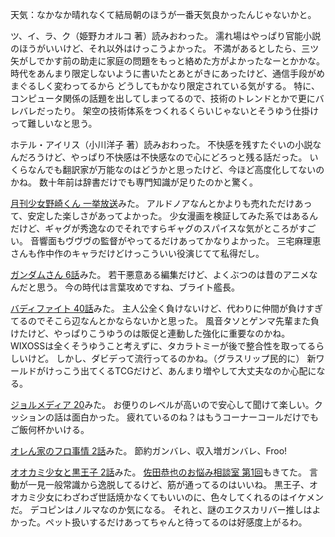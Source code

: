 天気：なかなか晴れなくて結局朝のほうが一番天気良かったんじゃないかと。

ツ、イ、ラ、ク（姫野カオルコ 著）読みおわった。
濡れ場はやっぱり官能小説のほうがいいけど、それ以外はけっこうよかった。
不満があるとしたら、三ツ矢がしでかす前の助走に家庭の問題をもっと絡めた方がよかったなーとかかな。
時代をあんまり限定しないように書いたとあとがきにあったけど、通信手段がめまぐるしく変わってるから
どうしてもかなり限定されている気がする。
特に、コンピュータ関係の話題を出してしまってるので、技術のトレンドとかで更にバレバレだったり。
架空の技術体系をつくれるくらいじゃないとそうゆう仕掛けって難しいなと思う。

ホテル・アイリス（小川洋子 著）読みおわった。
不快感を残すたぐいの小説なんだろうけど、やっぱり不快感は不快感なので心にどろっと残る話だった。
いくらなんでも翻訳家が万能なのはどうかと思ったけど、今ほど高度化してないのかね。
数十年前は辞書だけでも専門知識が足りたのかと驚く。

[月刊少女野崎くん 一挙放送](http://live.nicovideo.jp/watch/lv195300268)みた。
アルドノアなんとかよりも売れただけあって、安定した楽しさがあってよかった。
少女漫画を検証してみた系ではあるんだけど、ギャグが秀逸なのでそれですらギャグのスパイスな気がところがすごい。
音響面もヴヴヴの監督がやってるだけあってかなりよかった。
三宅麻理恵さんも作中作のキャラだけどけっこういい役演じてて私得だし。

[ガンダムさん 6話](http://www.b-ch.com/ttl/index.php?ttl_c=4282&mvc=2_0_230217_1)みた。
若干悪意ある編集だけど、よくぶつのは昔のアニメなんだと思う。
今の時代は言葉攻めですね、ブライト艦長。

[バディファイト 40話](http://www.nicovideo.jp/watch/1412823880)みた。
主人公全く負けないけど、代わりに仲間が負けすぎてるのでそこら辺なんとかならないかと思った。
風音タソとゲンマ先輩また負けたけど、やっぱりこうゆうのは販促と連動した強化に重要なのかね。
WIXOSSは全くそうゆうこと考えずに、タカラトミーが後で整合性を取ってるらしいけど。
しかし、ダビデって流行ってるのかね。（グラスリップ民的に）
新ワールドがけっこう出てくるTCGだけど、あんまり増やして大丈夫なのか心配になる。

[ジョルメディア 20](http://www.nicovideo.jp/watch/1413295592)みた。
お便りのレベルが高いので安心して聞けて楽しい。クッションの話は面白かった。
疲れているのね？はもうコーナーコールだけでもご飯何杯かいける。

[オレん家のフロ事情 2話](http://www.nicovideo.jp/watch/1412928126)みた。
節約ガンバレ、収入増ガンバレ、Froo!

[オオカミ少女と黒王子 2話](http://www.nicovideo.jp/watch/1412922920)みた。
[佐田恭也のお悩み相談室 第1回](https://www.youtube.com/watch?v=h3eakqTIYuk)もきてた。
言動が一見一般常識から逸脱してるけど、筋が通ってるのはいいね。
黒王子、オオカミ少女にわざわざ世話焼かなくてもいいのに、色々してくれるのはイケメンだ。
デコピンはノルマなのか気になる。
それと、謎のエクスカリバー推しはよかった。ペット扱いするだけあってちゃんと待ってるのは好感度上がるわ。
